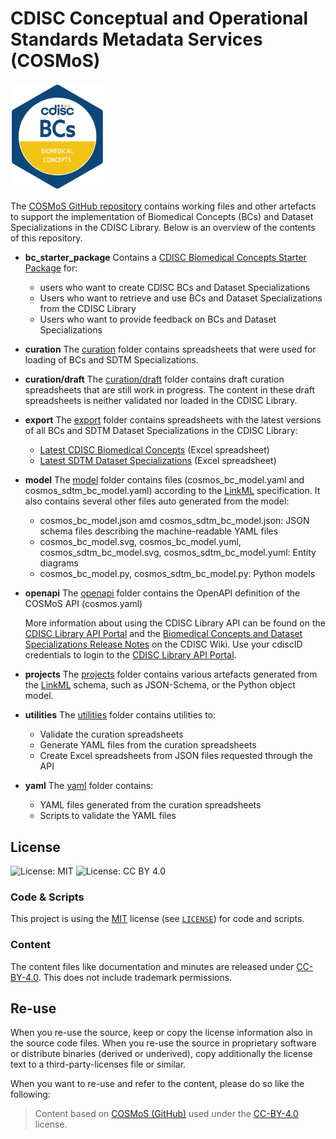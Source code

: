 # CDISC Conceptual and Operational Standards Metadata Services (COSMoS)

<img src="utilities/images/2023_Standards-Badges_v5.2-BCs.png" alt="Biomedical Concepts" width="150"/>

The [COSMoS GitHub repository](https://github.com/cdisc-org/COSMoS) contains working files and other artefacts to support the implementation of Biomedical Concepts (BCs) and Dataset Specializations in the CDISC Library.
Below is an overview of the contents of this repository.

- **bc_starter_package**
  Contains a [CDISC Biomedical Concepts Starter Package](bc_starter_package/README.md) for:
  - users who want to create CDISC BCs and Dataset Specializations
  - Users who want to retrieve and use BCs and Dataset Specializations from the CDISC Library
  - Users who want to provide feedback on BCs and Dataset Specializations

- **curation**
  The [curation](curation) folder contains spreadsheets that were used for loading of BCs and SDTM Specializations.

- **curation/draft**
  The [curation/draft](curation/draft) folder contains draft curation spreadsheets that are still work in progress.
  The content in these draft spreadsheets is neither validated nor loaded in the CDISC Library.

- **export**
  The [export](export) folder contains spreadsheets with the latest versions of all BCs and SDTM Dataset Specializations in the CDISC Library:
  - [Latest CDISC Biomedical Concepts](export/cdisc_biomedical_concepts_latest.xlsx) (Excel spreadsheet)
  - [Latest SDTM Dataset Specializations](export/cdisc_sdtm_dataset_specializations_latest.xlsx) (Excel spreadsheet)

- **model**
  The [model](model) folder contains files (cosmos_bc_model.yaml and cosmos_sdtm_bc_model.yaml) according to the [LinkML](https://linkml.io/linkml/) specification.
    It also contains several other files auto generated from the model:
  - cosmos_bc_model.json amd cosmos_sdtm_bc_model.json:
    JSON schema files describing the machine-readable YAML files
  - cosmos_bc_model.svg, cosmos_bc_model.yuml, cosmos_sdtm_bc_model.svg, cosmos_sdtm_bc_model.yuml:
    Entity diagrams
  - cosmos_bc_model.py, cosmos_sdtm_bc_model.py:
    Python models

- **openapi**
  The [openapi](openapi) folder contains the OpenAPI definition of the COSMoS API (cosmos.yaml)

  More information about using the CDISC Library API can be found on the [CDISC Library API Portal](https://api.developer.library.cdisc.org/) and the [Biomedical Concepts and Dataset Specializations Release Notes](https://wiki.cdisc.org/pages/viewpage.action?pageId=169412277) on the CDISC Wiki.
  Use your cdiscID credentials to login to the [CDISC Library API Portal](https://api.developer.library.cdisc.org/).

- **projects**
  The [projects](projects) folder contains various artefacts generated from the [LinkML](https://linkml.io/linkml/) schema, such as JSON-Schema, or the Python object model.

- **utilities**
  The [utilities](utilities) folder contains utilities to:
  - Validate the curation spreadsheets
  - Generate YAML files from the curation spreadsheets
  - Create Excel spreadsheets from JSON files requested through the API

- **yaml**
  The [yaml](yaml) folder contains:
  - YAML files generated from the curation spreadsheets
  - Scripts to validate the YAML files

## License

![License: MIT](https://img.shields.io/badge/License-MIT-blue.svg) ![License: CC BY 4.0](https://img.shields.io/badge/License-CC_BY_4.0-blue.svg)

### Code & Scripts

This project is using the [MIT](http://www.opensource.org/licenses/MIT "The MIT License | Open Source Initiative") license (see [`LICENSE`](LICENSE)) for code and scripts.

### Content

The content files like documentation and minutes are released under [CC-BY-4.0](https://creativecommons.org/licenses/by/4.0/). This does not include trademark permissions.

## Re-use

When you re-use the source, keep or copy the license information also in the source code files. When you re-use the source in proprietary software or distribute binaries (derived or underived), copy additionally the license text to a third-party-licenses file or similar.

When you want to re-use and refer to the content, please do so like the following:

> Content based on [COSMoS (GitHub)](https://github.com/cdisc-org/COSMoS) used under the [CC-BY-4.0](https://creativecommons.org/licenses/by/4.0/) license.

